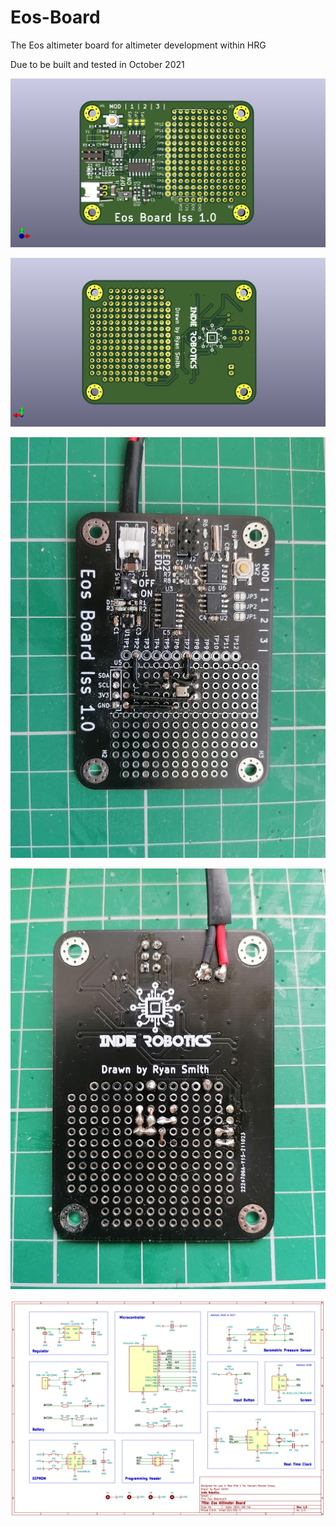 # Eos-Board
 The Eos altimeter board for altimeter development within HRG
 
 Due to be built and tested in October 2021
 
 ![image of Board front](Release%201/Eos-Board_1.0%20-%20Front.png)
 
 ![image of Board Back](Release%201/Eos-Board_1.0%20-%20Back.png)
 
 ![image of the built board front](img/first_build_front.jpg)

 ![image of the built board back](img/first_build_back.jpg)

 ![Schematic Design](Release%201/Eos-Board_1.0%20-%20Schematic.png)
